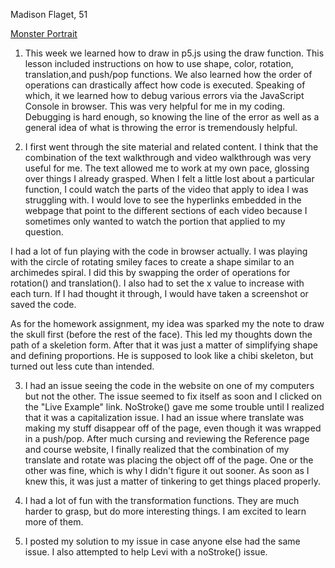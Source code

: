 Madison Flaget, 51

[Monster Portrait](https://madisonflaget.github.io/120-work/hw-4/)

1) This week we learned how to draw in p5.js using the draw function. This lesson included instructions on how to use shape, color, rotation, translation,and push/pop functions. We also learned how the order of operations can drastically affect how code is executed. Speaking of which, it we learned how to debug various errors via the JavaScript Console in browser. This was very helpful for me in my coding. Debugging is hard enough, so knowing the line of the error as well as a general idea of what is throwing the error is tremendously helpful.

2) I first went through the site material and related content. I think that the combination of the text walkthrough and video walkthrough was very useful for me. The text allowed me to work at my own pace, glossing over things I already grasped. When I felt a little lost about a particular function, I could watch the parts of the video that apply to idea I was struggling with. I would love to see the hyperlinks embedded in the webpage that point to the different sections of each video because I sometimes only wanted to watch the portion that applied to my question.

I had a lot of fun playing with the code in browser actually. I was playing with the circle of rotating smiley faces to create a shape similar to an archimedes spiral. I did this by swapping the order of operations for rotation() and translation(). I also had to set the x value to increase with each turn. If I had thought it through, I would have taken a screenshot or saved the code.

As for the homework assignment, my idea was sparked my the note to draw the skull first (before the rest of the face). This led my thoughts down the path of a skeletion form. After that it was just a matter of simplifying shape and defining proportions. He is supposed to look like a chibi skeleton, but turned out less cute than intended.

3) I had an issue seeing the code in the website on one of my computers but not the other. The issue seemed to fix itself as soon and I clicked on the "Live Example" link. NoStroke() gave me some trouble until I realized that it was a capitalization issue. I had an issue where translate was making my stuff disappear off of the page, even though it was wrapped in a push/pop. After much cursing and reviewing the Reference page and course website, I finally realized that the combination of my translate and rotate was placing the object off of the page. One or the other was fine, which is why I didn't figure it out sooner. As soon as I knew this, it was just a matter of tinkering to get things placed properly.

4) I had a lot of fun with the transformation functions. They are much harder to grasp, but do more interesting things. I am excited to learn more of them.

5) I posted my solution to my issue in case anyone else had the same issue. I also attempted to help Levi with a noStroke() issue.
